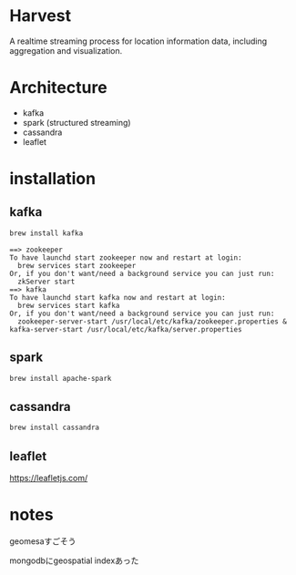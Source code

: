 # Harvest

A realtime streaming process for location information data, including aggregation and visualization.


# Architecture

* kafka
* spark (structured streaming)
* cassandra
* leaflet

# installation

## kafka

```bash
brew install kafka
```

```
==> zookeeper
To have launchd start zookeeper now and restart at login:
  brew services start zookeeper
Or, if you don't want/need a background service you can just run:
  zkServer start
==> kafka
To have launchd start kafka now and restart at login:
  brew services start kafka
Or, if you don't want/need a background service you can just run:
  zookeeper-server-start /usr/local/etc/kafka/zookeeper.properties & kafka-server-start /usr/local/etc/kafka/server.properties
```

## spark

```bash
brew install apache-spark
```

## cassandra

```bash
brew install cassandra
```

## leaflet

https://leafletjs.com/

# notes

geomesaすごそう

mongodbにgeospatial indexあった

